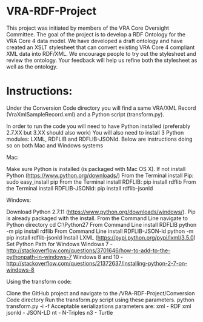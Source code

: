 VRA-RDF-Project
===============
This project was initiated by members of the VRA Core Oversight Committee. The goal of the project is to develop a RDF Ontology for the VRA Core 4 data model. We have developed a draft ontology and have created an XSLT stylesheet that can convert existing VRA Core 4 compliant XML data into RDF/XML. We encourage people to try out the stylesheet and review the ontology. Your feedback will help us refine both the stylesheet as well as the ontology. 

Instructions:
===============

Under the Conversion Code directory you will find a same VRA/XML Record (VraXmlSampleRecord.xml) and a Python script (transform.py).

In order to run the code you will need to have Python installed (preferably 2.7.XX but 3.XX should also work)
You will also need to install 3 Python modules: LXML, RDFLIB and RDFLIB-JSONld. Below are instructions doing so on both Mac and Windows systems

Mac:

Make sure Python is installed (is packaged with Mac OS X). If not install Python (https://www.python.org/downloads/)
From the Terminal install Pip: 
    sudo easy_install pip
From the Terminal install RDFLIB: 
    pip install rdflib
From the Terminal install RDFLIB-JSONld: 
    pip install rdflib-jsonld
	
Windows:

Download Python 2.7.11 (https://www.python.org/downloads/windows/). Pip is already packaged with the install.
From the Command Line navigate to Python directory
    cd C:\Python27
From Command Line install RDFLIB
    python -m pip install rdflib
From Command Line install RDFLIB-JSON-ld
    python -m pip install rdflib-jsonld
Install LXML (https://pypi.python.org/pypi/lxml/3.5.0)
Set Python Path for Windows
    Windows 7 - http://stackoverflow.com/questions/3701646/how-to-add-to-the-pythonpath-in-windows-7
    Windows 8 and 10 - http://stackoverflow.com/questions/21372637/installing-python-2-7-on-windows-8
	
Using the transform code:

Clone the GitHub project and navigate to the /VRA-RDF-Project/Conversion Code directory
Run the transform.py script using these parameters.
    python transform.py -i <inputfile> -f <desired RDF serialization>
Acceptable serializations parameters are:
    xml - RDF xml
    jsonld - JSON-LD
    nt - N-Triples
    n3 - Turtle

